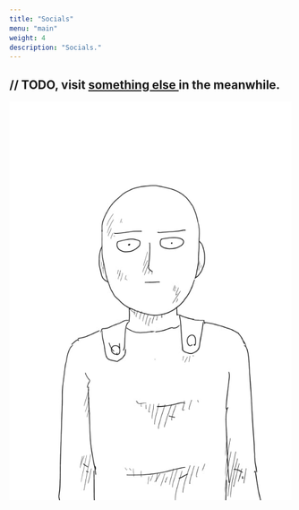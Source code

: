 ```yaml
---
title: "Socials"
menu: "main"
weight: 4
description: "Socials."
---
```


<h2 class="text-l font-bold py-4 not-prose"> 
    // TODO, visit
    <a href="/random/"> something else </a>
    in the meanwhile.
</h2>

<div class="flex w-full not-prose">
    <img src="/saitama.webp" class="m-auto w-1/2"></img>
</div>
